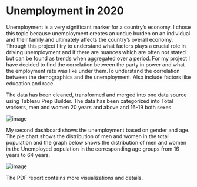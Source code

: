 # Unemployment in 2020


Unemployment is a very significant marker for a country’s economy. I chose this topic because unemployment creates an undue burden on an individual and their family and ultimately affects the country’s overall economy. Through this project I try to understand what factors plays a crucial role in driving unemployment and if there are nuances which are often not stated but can be found as trends when aggregated over a period. For my project I have decided to find the correlation between the party in power and what the employment rate was like under them.To understand the correlation between the demographics and the unemployment. Also include factors like education and race.

The data has been cleaned, transformed and merged into one data source using Tableau Prep Builder. The data has been categorized into Total workers, men and women 20 years and above and 16-19 both sexes.

![image](https://github.com/DataCounsel/Unemployment-in-2020/assets/71335870/40eaf942-09c6-47fa-a676-ecbbfb99be29)

My second dashboard shows the unemployment based on gender and age. The pie chart shows the distribution of men and women in the total population and the graph below shows the distribution of men and women in the Unemployed population in the corresponding age groups from 16 years to 64 years.

![image](https://github.com/DataCounsel/Unemployment-in-2020/assets/71335870/1ffa5a4f-6a3b-408f-b307-01aa2701b155)


The PDF report contains more visualizations and details.
